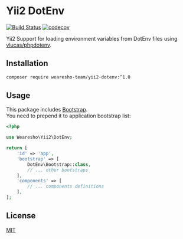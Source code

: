 # Yii2 DotEnv
[![Build Status](https://travis-ci.org/wearesho-team/yii2-dotenv.svg?branch=master)](https://travis-ci.org/wearesho-team/yii2-dotenv)
[![codecov](https://codecov.io/gh/wearesho-team/yii2-dotenv/branch/master/graph/badge.svg)](https://codecov.io/gh/wearesho-team/yii2-dotenv)

Yii2 Support for loading environment variables from DotEnv files 
using [vlucas/phpdotenv](https://github.com/vlucas/phpdotenv).

## Installation
```bash
composer require wearesho-team/yii2-dotenv:^1.0
```

## Usage
This package includes [Bootstrap](./src/Bootsrap.php).  
You need to prepend it to application bootstrap list:
```php
<?php

use Wearesho\Yii2\DotEnv;

return [
    'id' => 'app',
    'bootstrap' => [
        DotEnv\Bootstrap::class,
        // ... other bootstraps 
    ],
    'components' => [
        // ... components definitions
    ],
];
```

## License
[MIT](./LICENSE)
